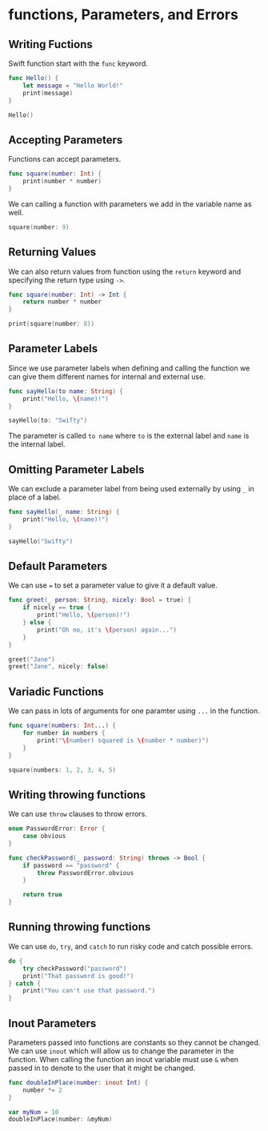 # functions, Parameters, and Errors

## Writing Fuctions

Swift function start with the `func` keyword.

``` swift
func Hello() {
    let message = "Hello World!"
    print(message)
}

Hello()
```

## Accepting Parameters

Functions can accept parameters.

``` swift
func square(number: Int) {
    print(number * number)
}
```
We can calling a function with parameters we add in the variable name as well.

```swift
square(number: 9)
```

## Returning Values

We can also return values from function using the `return` keyword and specifying the return type using `->`.

``` swift
func square(number: Int) -> Int {
    return number * number
}

print(square(number: 8))
```

## Parameter Labels

Since we use parameter labels when defining and calling the function we can give them different names for internal and external use.

``` swift
func sayHello(to name: String) {
    print("Hello, \(name)!")
}

sayHello(to: "Swifty")
```

The parameter is called `to name` where `to` is the external label and `name` is the internal label.

## Omitting Parameter Labels

We can exclude a parameter label from being used externally by using `_` in place of a label.
``` swift
func sayHello(_ name: String) {
    print("Hello, \(name)!")
}

sayHello("Swifty")
```

## Default Parameters

We can use `=` to set a parameter value to give it a default value.

``` swift
func greet(_ person: String, nicely: Bool = true) {
    if nicely == true {
        print("Hello, \(person)!")
    } else {
        print("Oh no, it's \(person) again...")
    }
}

greet("Jane")
greet("Jane", nicely: false)
```

## Variadic Functions

We can pass in lots of arguments for one paramter using `...` in the function.

``` swift
func square(numbers: Int...) {
    for number in numbers {
        print("\(number) squared is \(number * number)")
    }
}

square(numbers: 1, 2, 3, 4, 5)
```

## Writing throwing functions

We can use `throw` clauses to throw errors.

``` swift
enum PasswordError: Error {
    case obvious
}

func checkPassword(_ password: String) throws -> Bool {
    if password == "password" {
        throw PasswordError.obvious
    }

    return true
}
```

## Running throwing functions

We can use `do`, `try`, and `catch` to run risky code and catch possible errors.

``` swift
do {
    try checkPassword("password")
    print("That password is good!")
} catch {
    print("You can't use that password.")
}
```

## Inout Parameters

Parameters passed into functions are constants so they cannot be changed. 
We can use `inout` which will allow us to change the parameter in the function.
When calling the function an inout variable must use `&` when passed in to denote to the user that it might be changed.

``` swift
func doubleInPlace(number: inout Int) {
    number *= 2
}

var myNum = 10 
doubleInPlace(number: &myNum)
```